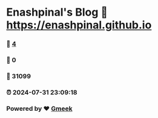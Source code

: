 # Enashpinal's Blog :link: https://enashpinal.github.io 
### :page_facing_up: [4](https://enashpinal.github.io/tag.html) 
### :speech_balloon: 0 
### :hibiscus: 31099 
### :alarm_clock: 2024-07-31 23:09:18 
### Powered by :heart: [Gmeek](https://github.com/Meekdai/Gmeek)
